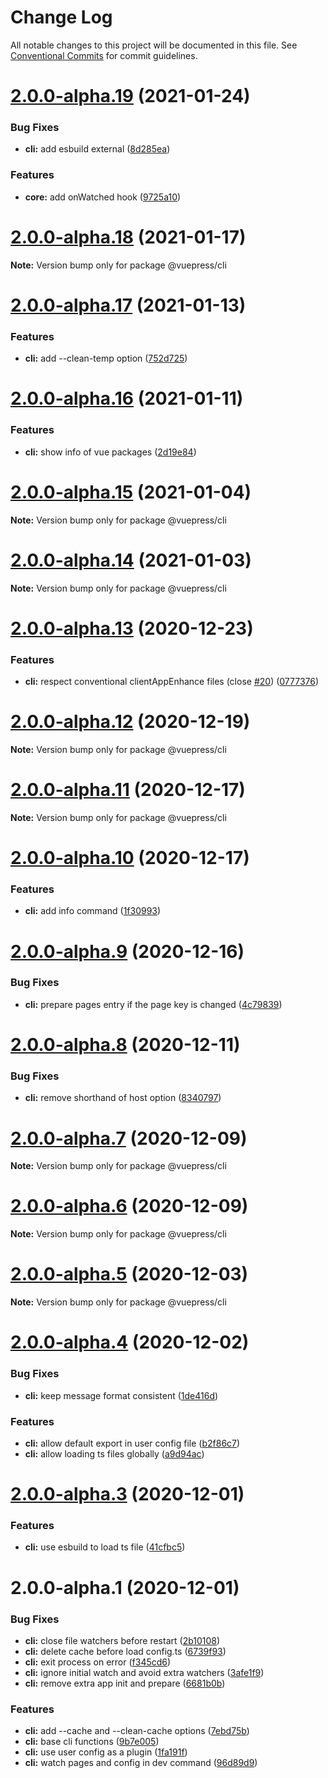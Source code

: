 # Change Log

All notable changes to this project will be documented in this file.
See [Conventional Commits](https://conventionalcommits.org) for commit guidelines.

# [2.0.0-alpha.19](https://github.com/vuepress/vuepress-next/compare/v2.0.0-alpha.18...v2.0.0-alpha.19) (2021-01-24)


### Bug Fixes

* **cli:** add esbuild external ([8d285ea](https://github.com/vuepress/vuepress-next/commit/8d285ea88946683d96d46a379d4215963338dff4))


### Features

* **core:** add onWatched hook ([9725a10](https://github.com/vuepress/vuepress-next/commit/9725a101599363094a85916317109b67d365dff4))





# [2.0.0-alpha.18](https://github.com/vuepress/vuepress-next/compare/v2.0.0-alpha.17...v2.0.0-alpha.18) (2021-01-17)

**Note:** Version bump only for package @vuepress/cli





# [2.0.0-alpha.17](https://github.com/vuepress/vuepress-next/compare/v2.0.0-alpha.16...v2.0.0-alpha.17) (2021-01-13)


### Features

* **cli:** add --clean-temp option ([752d725](https://github.com/vuepress/vuepress-next/commit/752d72563d88d5441a5570af3bc1b4c571e268c2))





# [2.0.0-alpha.16](https://github.com/vuepress/vuepress-next/compare/v2.0.0-alpha.15...v2.0.0-alpha.16) (2021-01-11)


### Features

* **cli:** show info of vue packages ([2d19e84](https://github.com/vuepress/vuepress-next/commit/2d19e84c1ac24e1a127d330009617c42eb7a2bc3))





# [2.0.0-alpha.15](https://github.com/vuepress/vuepress-next/compare/v2.0.0-alpha.14...v2.0.0-alpha.15) (2021-01-04)

**Note:** Version bump only for package @vuepress/cli





# [2.0.0-alpha.14](https://github.com/vuepress/vuepress-next/compare/v2.0.0-alpha.13...v2.0.0-alpha.14) (2021-01-03)

**Note:** Version bump only for package @vuepress/cli





# [2.0.0-alpha.13](https://github.com/vuepress/vuepress-next/compare/v2.0.0-alpha.12...v2.0.0-alpha.13) (2020-12-23)


### Features

* **cli:** respect conventional clientAppEnhance files (close [#20](https://github.com/vuepress/vuepress-next/issues/20)) ([0777376](https://github.com/vuepress/vuepress-next/commit/0777376bcb5cafec50f47877a6bf3926d6ff0076))





# [2.0.0-alpha.12](https://github.com/vuepress/vuepress-next/compare/v2.0.0-alpha.11...v2.0.0-alpha.12) (2020-12-19)

**Note:** Version bump only for package @vuepress/cli





# [2.0.0-alpha.11](https://github.com/vuepress/vuepress-next/compare/v2.0.0-alpha.10...v2.0.0-alpha.11) (2020-12-17)

**Note:** Version bump only for package @vuepress/cli





# [2.0.0-alpha.10](https://github.com/vuepress/vuepress-next/compare/v2.0.0-alpha.9...v2.0.0-alpha.10) (2020-12-17)


### Features

* **cli:** add info command ([1f30993](https://github.com/vuepress/vuepress-next/commit/1f30993a920189c0de89e413d85feb957546e47f))





# [2.0.0-alpha.9](https://github.com/vuepress/vuepress-next/compare/v2.0.0-alpha.8...v2.0.0-alpha.9) (2020-12-16)


### Bug Fixes

* **cli:** prepare pages entry if the page key is changed ([4c79839](https://github.com/vuepress/vuepress-next/commit/4c79839b730dd9cd9042c5929820d09ce102a88f))





# [2.0.0-alpha.8](https://github.com/vuepress/vuepress-next/compare/v2.0.0-alpha.7...v2.0.0-alpha.8) (2020-12-11)


### Bug Fixes

* **cli:** remove shorthand of host option ([8340797](https://github.com/vuepress/vuepress-next/commit/8340797da03462c8078753a4535a9977c349ca04))





# [2.0.0-alpha.7](https://github.com/vuepress/vuepress-next/compare/v2.0.0-alpha.6...v2.0.0-alpha.7) (2020-12-09)

**Note:** Version bump only for package @vuepress/cli





# [2.0.0-alpha.6](https://github.com/vuepress/vuepress-next/compare/v2.0.0-alpha.5...v2.0.0-alpha.6) (2020-12-09)

**Note:** Version bump only for package @vuepress/cli





# [2.0.0-alpha.5](https://github.com/vuepress/vuepress-next/compare/v2.0.0-alpha.4...v2.0.0-alpha.5) (2020-12-03)

**Note:** Version bump only for package @vuepress/cli





# [2.0.0-alpha.4](https://github.com/vuepress/vuepress-next/compare/v2.0.0-alpha.3...v2.0.0-alpha.4) (2020-12-02)


### Bug Fixes

* **cli:** keep message format consistent ([1de416d](https://github.com/vuepress/vuepress-next/commit/1de416d75fb115523d78e6e709712210cbf39db9))


### Features

* **cli:** allow default export in user config file ([b2f86c7](https://github.com/vuepress/vuepress-next/commit/b2f86c7b6c11de81c5aaf6e96973921dc0b9ad60))
* **cli:** allow loading ts files globally ([a9d94ac](https://github.com/vuepress/vuepress-next/commit/a9d94ac9243ec75c5de20a0a08546e3a032dd43e))





# [2.0.0-alpha.3](https://github.com/vuepress/vuepress-next/compare/v2.0.0-alpha.2...v2.0.0-alpha.3) (2020-12-01)


### Features

* **cli:** use esbuild to load ts file ([41cfbc5](https://github.com/vuepress/vuepress-next/commit/41cfbc57872f00b1f8ff80ffc9b127942792fbc6))





# 2.0.0-alpha.1 (2020-12-01)


### Bug Fixes

* **cli:** close file watchers before restart ([2b10108](https://github.com/vuepress/vuepress-next/commit/2b101086fdced1510478f9a7d122e2c1409f0a79))
* **cli:** delete cache before load config.ts ([6739f93](https://github.com/vuepress/vuepress-next/commit/6739f9385ebdd2ba7f5bd474b60f93380c280711))
* **cli:** exit process on error ([f345cd6](https://github.com/vuepress/vuepress-next/commit/f345cd63060d25f61b09b120aa19e0984f2572dc))
* **cli:** ignore initial watch and avoid extra watchers ([3afe1f9](https://github.com/vuepress/vuepress-next/commit/3afe1f923775d0686c6e7b8c85655ef4cf7ea98a))
* **cli:** remove extra app init and prepare ([6681b0b](https://github.com/vuepress/vuepress-next/commit/6681b0b41f7b342add635672989250f98cccf73d))


### Features

* **cli:** add --cache and --clean-cache options ([7ebd75b](https://github.com/vuepress/vuepress-next/commit/7ebd75b35e02621b117a4362f71b754c2b4f2f74))
* **cli:** base cli functions ([9b7e005](https://github.com/vuepress/vuepress-next/commit/9b7e005f6e6bf810d449e2acc9891617ac58422d))
* **cli:** use user config as a plugin ([1fa191f](https://github.com/vuepress/vuepress-next/commit/1fa191f07e5bd55ee25856b75df08d6c767e8f23))
* **cli:** watch pages and config in dev command ([96d89d9](https://github.com/vuepress/vuepress-next/commit/96d89d9f2d39ee63e154c70cd552553f09221b99))
